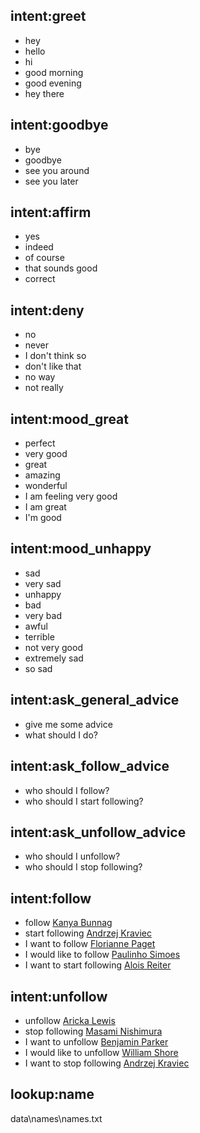 ## intent:greet
- hey
- hello
- hi
- good morning
- good evening
- hey there

## intent:goodbye
- bye
- goodbye
- see you around
- see you later

## intent:affirm
- yes
- indeed
- of course
- that sounds good
- correct

## intent:deny
- no
- never
- I don't think so
- don't like that
- no way
- not really

## intent:mood_great
- perfect
- very good
- great
- amazing
- wonderful
- I am feeling very good
- I am great
- I'm good

## intent:mood_unhappy
- sad
- very sad
- unhappy
- bad
- very bad
- awful
- terrible
- not very good
- extremely sad
- so sad

## intent:ask_general_advice
- give me some advice
- what should I do?

## intent:ask_follow_advice
- who should I follow?
- who should I start following?

## intent:ask_unfollow_advice
- who should I unfollow?
- who should I stop following?

## intent:follow
- follow [Kanya Bunnag](name)
- start following [Andrzej Kraviec](name)
- I want to follow [Florianne Paget](name)
- I would like to follow [Paulinho Simoes](name)
- I want to start following [Alois Reiter](name)

## intent:unfollow
- unfollow [Aricka Lewis](name)
- stop following [Masami Nishimura](name)
- I want to unfollow [Benjamin Parker](name)
- I would like to unfollow [William Shore](name)
- I want to stop following [Andrzej Kraviec](name)

## lookup:name
data\\names\\names.txt
